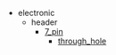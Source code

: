 * electronic
  * header
    * [7_pin](electronic/header/7_pin)
      * [through_hole](electronic/header/7_pin/through_hole)
